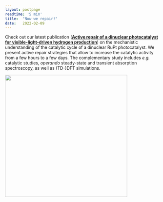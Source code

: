 ```yaml
---
layout: postpage
readtime: '5 min'
title:  "Now we repair!"
date:   2022-02-09
---
```


<span class="dropcap">C</span>heck out our latest publication ([**Active repair of a dinuclear photocatalyst for visible-light-driven hydrogen production**](https://www.nature.com/articles/s41557-021-00860-6)) on the mechanistic understanding of the catalytic cycle of a dinuclear RuPt photocatalyst.
We present active repair strategies that allow to increase the catalytic activity from a few hours to a few days. The complementary study 
includes *e.g.* catalytic studies, *operando* steady-state and transient absorption spectroscopy, as well as (TD-)DFT simulations.

<img width=400 src='https://raw.githubusercontent.com/carolin-m/carolin-m.github.io/main/assets/img/pub/TOC_Active-Repair_NatChem.png'> 

